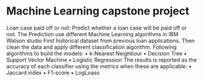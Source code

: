 # Machine Learning capstone project
Loan case paid off or not:
        Predict whether a loan case will be paid off or not. The Prediction use different Machine Learning algorithms in IBM Watson studio First historical dataset from previous loan applications. Then clean the data and apply different classification algorithm.
Following algorithms to build the models:
        •	k-Nearest Neighbour
        •	Decision Tree
        •	Support Vector Machine
        •	Logistic Regression
The results is reported as the accuracy of each classifier using the metrics when these are applicable:
        • Jaccard index
        • F1-score
        • LogLoass
